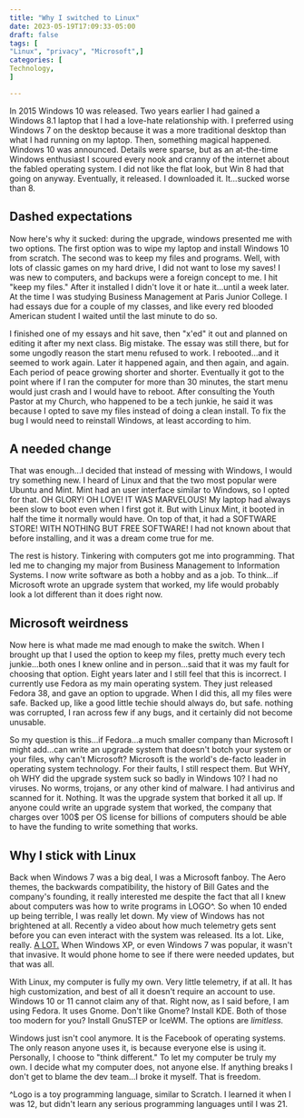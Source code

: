 ```yaml
---
title: "Why I switched to Linux"
date: 2023-05-19T17:09:33-05:00
draft: false
tags: [
"Linux", "privacy", "Microsoft",]
categories: [
Technology,
]

---
```



In 2015 Windows 10 was released. Two years earlier I had gained a Windows 8.1 laptop that I had a love-hate relationship with. I preferred using Windows 7 on the desktop because it was a more traditional desktop than what I had running on my laptop. Then, something magical happened. Windows 10 was announced. Details were sparse, but as an at-the-time Windows enthusiast I scoured every nook and cranny of the internet about the fabled operating system. I did not like the flat look, but Win 8 had that going on anyway. Eventually, it released. I downloaded it. It...sucked worse than 8.


 
## Dashed expectations


 
Now here's why it sucked: during the upgrade, windows presented me with two options. The first option was to wipe my laptop and install Windows 10 from scratch. The second was to keep my files and programs. Well, with lots of classic games on my hard drive, I did not want to lose my saves! I was new to computers, and backups were a foreign concept to me. I hit "keep my files." After it installed I didn't love it or hate it...until a week later. At the time I was studying Business Management at Paris Junior College. I had essays due for a couple of my classes, and like every red blooded American student I waited until the last minute to do so.</p>
 

 
I finished one of my essays and hit save, then "x'ed" it out and planned on editing it after my next class. Big mistake. The essay was still there, but for some ungodly reason the start menu refused to work. I rebooted...and it seemed to work again. Later it happened again, and then again, and again. Each period of peace growing shorter and shorter. Eventually it got to the point where if I ran the computer for more than 30 minutes, the start menu would just crash and I would have to reboot. After consulting the Youth Pastor at my Church, who happened to be a tech junkie, he said it was because I opted to save my files instead of doing a clean install. To fix the bug I would need to reinstall Windows, at least according to him.</p>
 

 
## A needed change
 

 
That was enough...I decided that instead of messing with Windows, I would try something new. I heard of Linux and that the two most popular were Ubuntu and Mint. Mint had an user interface similar to Windows, so I opted for that. OH GLORY! OH LOVE! IT WAS MARVELOUS! My laptop had always been slow to boot even when I first got it. But with Linux Mint, it booted in half the time it normally would have. On top of that, it had a SOFTWARE STORE! WITH NOTHING BUT FREE SOFTWARE! I had not known about that before installing, and it was a dream come true for me.</p>
 

 
The rest is history. Tinkering with computers got me into programming. That led me to changing my major from Business Management to Information Systems. I now write software as both a hobby and as a job. To think...if Microsoft wrote an upgrade system that worked, my life would probably look a lot different than it does right now.
 

 
## Microsoft weirdness
 

 
Now here is what made me mad enough to make the switch. When I brought up that I used the option to keep my files, pretty much every tech junkie...both ones I knew online and in person...said that it was my fault for choosing that option. Eight years later and I still feel that this is incorrect. I currently use Fedora as my main operating system. They just released Fedora 38, and gave an option to upgrade. When I did this, all my files were safe. Backed up, like a good little techie should always do, but safe. nothing was corrupted, I ran across few if any bugs, and it certainly did not become unusable.</p>
 

 
So my question is this...if Fedora...a much smaller company than Microsoft I might add...can write an upgrade system that doesn't botch your system or your files, why can't Microsoft? Microsoft is the world's de-facto leader in operating system technology. For their faults, I still respect them. But WHY, oh WHY did the upgrade system suck so badly in Windows 10? I had no viruses. No worms, trojans, or any other kind of malware. I had antivirus and scanned for it. Nothing. It was the upgrade system that borked it all up. If anyone could write an upgrade system that worked, the company that charges over 100$ per OS license for billions of computers should be able to have the funding to write something that works.</p>
 

 
## Why I stick with Linux
 

 
Back when Windows 7 was a big deal, I was a Microsoft fanboy. The Aero themes, the backwards compatibility, the history of Bill Gates and the company's founding, it really interested me despite the fact that all I knew about computers was how to write programs in LOGO^. So when 10 ended up being terrible, I was really let down. My view of Windows has not brightened at all. Recently a video about how much telemetry gets sent before you can even interact with the system was released. Its a lot. Like, really. <a href="https://youtu.be/IT4vDfA_4NI">A LOT.</a> When Windows XP, or even Windows 7 was popular, it wasn't that invasive. It would phone home to see if there were needed updates, but that was all.</p>
 

 
With Linux, my computer is fully my own. Very little telemetry, if at all. It has high customization, and best of all it doesn't require an account to use. Windows 10 or 11 cannot claim any of that. Right now, as I said before, I am using Fedora. It uses Gnome. Don't like Gnome? Install KDE. Both of those too modern for you? Install GnuSTEP or IceWM. The options are <em>limitless.</em></p>
 

 
Windows just isn't cool anymore. It is the Facebook of operating systems. The only reason anyone uses it, is because everyone else is using it. Personally, I choose to "think different." To let my computer be truly my own. I decide what my computer does, not anyone else. If anything breaks I don't get to blame the dev team...I broke it myself. That is freedom.</p>

^Logo is a toy programming language, similar to Scratch. I learned it when I was 12, but didn't learn any serious programming languages until I was 21.